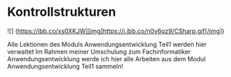 # Kontrollstrukturen

![] (https://ibb.co/xs0XKJW][img]https://i.ibb.co/n0v6qz9/CSharp.gif[/img])

Alle Lektionen des Moduls Anwendungsentwicklung Teil1 werden hier verwaltet
Im Rahmen meiner Umschulung zum Fachinformatiker Anwendungsentwicklung werde ich hier alle Arbeiten  aus dem Modul Anwendungsentwicklung Teil1 sammeln!
